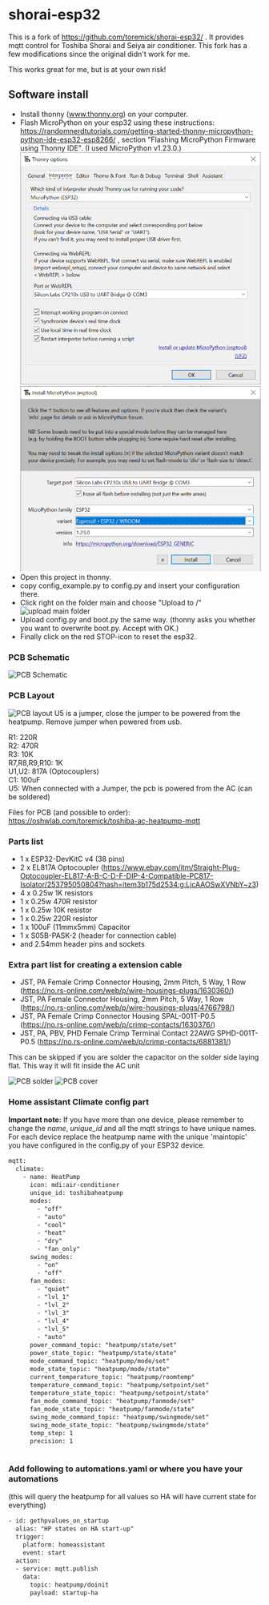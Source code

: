 # shorai-esp32

This is a fork of https://github.com/toremick/shorai-esp32/ . 
It provides mqtt control for Toshiba Shorai and Seiya air conditioner.
This fork has a few modifications since the original didn't work for me.

This works great for me, but is at your own risk!

## Software install
* Install thonny (www.thonny.org) on your computer.
* Flash MicroPython on your esp32 using these instructions: https://randomnerdtutorials.com/getting-started-thonny-micropython-python-ide-esp32-esp8266/ , section "Flashing MicroPython Firmware using Thonny IDE". (I used MicroPython v1.23.0.)
  ![thonny options](images/thonny-options-interpreter.png?raw=true "thonny options")  
  ![thonny flash options](images/thonny-flash-options.png?raw=true "thonny flash options")
* Open this project in thonny.
* copy config_example.py to config.py and insert your configuration there.
* Click right on the folder main and choose "Upload to /"
  ![upload main folder](images/upload_main.png?raw=true "upload main folder")
* Upload config.py and boot.py the same way. (thonny asks you whether you want to overwrite boot.py. Accept with OK.)
* Finally click on the red STOP-icon to reset the esp32.

### PCB Schematic
![PCB Schematic](images/schematic.PNG?raw=true "PCB Schematic")

### PCB Layout
![PCB layout](images/pcb.PNG?raw=true "PCB layout")
U5 is a jumper, close the jumper to be powered from the heatpump. Remove jumper when powered from usb.

R1: 220R  
R2: 470R  
R3: 10K  
R7,R8,R9,R10: 1K  
U1,U2: 817A (Optocouplers)  
C1: 100uF  
U5: When connected with a Jumper, the pcb is powered from the AC (can be soldered)  

Files for PCB (and possible to order): https://oshwlab.com/toremick/toshiba-ac-heatpump-mqtt  

### Parts list

* 1 x ESP32-DevKitC v4 (38 pins)
* 2 x EL817A Optocoupler (https://www.ebay.com/itm/Straight-Plug-Optocoupler-EL817-A-B-C-D-F-DIP-4-Compatible-PC817-Isolator/253795050804?hash=item3b175d2534:g:LjcAAOSwXVNbY~z3)
* 4 x 0.25w 1K resistors
* 1 x 0.25w 470R resistor
* 1 x 0.25w 10K resistor
* 1 x 0.25w 220R resistor
* 1 x 100uF (11mmx5mm) Capacitor 
* 1 x S05B-PASK-2 (header for connection cable)
* and 2.54mm header pins and sockets

### Extra part list for creating a extension cable

* JST, PA Female Crimp Connector Housing, 2mm Pitch, 5 Way, 1 Row (https://no.rs-online.com/web/p/wire-housings-plugs/1630360/)
* JST, PA Female Connector Housing, 2mm Pitch, 5 Way, 1 Row (https://no.rs-online.com/web/p/wire-housings-plugs/4766798/)
* JST, PA Female Crimp Connector Housing SPAL-001T-P0.5 (https://no.rs-online.com/web/p/crimp-contacts/1630376/)
* JST, PA, PBV, PHD Female Crimp Terminal Contact 22AWG SPHD-001T-P0.5 (https://no.rs-online.com/web/p/crimp-contacts/6881381/)

This can be skipped if you are solder the capacitor on the solder side laying flat. This way it will fit inside the AC unit

![PCB solder](images/pcb_solder.png?raw=true "PCB Solder")
![PCB cover](images/pcb_cover.png?raw=true "PCB Cover")



### Home assistant Climate config part

**Important note:**
If you have more than one device, please remember to change the *name*, *unique_id* and all the mqtt strings to have unique names. For each device replace the heatpump name with the unique 'maintopic' you have configured in the config.py of your ESP32 device. 

```
mqtt:
  climate:
    - name: HeatPump
      icon: mdi:air-conditioner
      unique_id: toshibaheatpump
      modes:
        - "off"
        - "auto"
        - "cool"
        - "heat"
        - "dry"
        - "fan_only"
      swing_modes:
        - "on"
        - "off"
      fan_modes:
        - "quiet"
        - "lvl_1"
        - "lvl_2"
        - "lvl_3"
        - "lvl_4"
        - "lvl_5"
        - "auto"
      power_command_topic: "heatpump/state/set"
      power_state_topic: "heatpump/state/state"
      mode_command_topic: "heatpump/mode/set"
      mode_state_topic: "heatpump/mode/state"
      current_temperature_topic: "heatpump/roomtemp"
      temperature_command_topic: "heatpump/setpoint/set"
      temperature_state_topic: "heatpump/setpoint/state"
      fan_mode_command_topic: "heatpump/fanmode/set"
      fan_mode_state_topic: "heatpump/fanmode/state"
      swing_mode_command_topic: "heatpump/swingmode/set"
      swing_mode_state_topic: "heatpump/swingmode/state"
      temp_step: 1
      precision: 1
    
```


### Add following to automations.yaml or where you have your automations
(this will query the heatpump for all values so HA will have current state
for everything)

``` 
- id: gethpvalues_on_startup 
  alias: "HP states on HA start-up" 
  trigger:
    platform: homeassistant
    event: start
  action: 
  - service: mqtt.publish 
    data: 
      topic: heatpump/doinit
      payload: startup-ha
    
```


